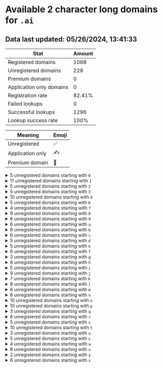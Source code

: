 # Available 2 character long domains for `.ai`

## Data last updated: 05/26/2024, 13:41:33

|Stat|Amount|
|--|--|
|Registered domains|1068|
|Unregistered domains|228|
|Premium domains|0|
|Application only domains|0|
|Registration rate|82.41%|
|Failed lookups|0|
|Successful lookups|1296|
|Lookup success rate|100%|


|Meaning|Emoji|
|--|--|
|Unregistered|:white_check_mark:|
|Application only|:writing_hand:|
|Premium domain|:gem:|

<details>
<summary>5 unregistered domains starting with <bold><code>0</code></bold></summary>

|Type|Domain|
|--|--|
|:white_check_mark:|`07.ai`|
|:white_check_mark:|`09.ai`|
|:white_check_mark:|`0b.ai`|
|:white_check_mark:|`0m.ai`|
|:white_check_mark:|`0r.ai`|
</details>
<details>
<summary>11 unregistered domains starting with <bold><code>1</code></bold></summary>

|Type|Domain|
|--|--|
|:white_check_mark:|`10.ai`|
|:white_check_mark:|`11.ai`|
|:white_check_mark:|`15.ai`|
|:white_check_mark:|`1d.ai`|
|:white_check_mark:|`1e.ai`|
|:white_check_mark:|`1i.ai`|
|:white_check_mark:|`1j.ai`|
|:white_check_mark:|`1k.ai`|
|:white_check_mark:|`1p.ai`|
|:white_check_mark:|`1u.ai`|
|:white_check_mark:|`1v.ai`|
</details>
<details>
<summary>5 unregistered domains starting with <bold><code>2</code></bold></summary>

|Type|Domain|
|--|--|
|:white_check_mark:|`2h.ai`|
|:white_check_mark:|`2i.ai`|
|:white_check_mark:|`2k.ai`|
|:white_check_mark:|`2r.ai`|
|:white_check_mark:|`2z.ai`|
</details>
<details>
<summary>5 unregistered domains starting with <bold><code>3</code></bold></summary>

|Type|Domain|
|--|--|
|:white_check_mark:|`32.ai`|
|:white_check_mark:|`3g.ai`|
|:white_check_mark:|`3i.ai`|
|:white_check_mark:|`3j.ai`|
|:white_check_mark:|`3r.ai`|
</details>
<details>
<summary>10 unregistered domains starting with <bold><code>4</code></bold></summary>

|Type|Domain|
|--|--|
|:white_check_mark:|`43.ai`|
|:white_check_mark:|`4a.ai`|
|:white_check_mark:|`4c.ai`|
|:white_check_mark:|`4d.ai`|
|:white_check_mark:|`4e.ai`|
|:white_check_mark:|`4o.ai`|
|:white_check_mark:|`4q.ai`|
|:white_check_mark:|`4v.ai`|
|:white_check_mark:|`4w.ai`|
|:white_check_mark:|`4x.ai`|
</details>
<details>
<summary>5 unregistered domains starting with <bold><code>6</code></bold></summary>

|Type|Domain|
|--|--|
|:white_check_mark:|`66.ai`|
|:white_check_mark:|`67.ai`|
|:white_check_mark:|`69.ai`|
|:white_check_mark:|`6q.ai`|
|:white_check_mark:|`6y.ai`|
</details>
<details>
<summary>4 unregistered domains starting with <bold><code>7</code></bold></summary>

|Type|Domain|
|--|--|
|:white_check_mark:|`7a.ai`|
|:white_check_mark:|`7f.ai`|
|:white_check_mark:|`7k.ai`|
|:white_check_mark:|`7l.ai`|
</details>
<details>
<summary>9 unregistered domains starting with <bold><code>8</code></bold></summary>

|Type|Domain|
|--|--|
|:white_check_mark:|`83.ai`|
|:white_check_mark:|`8d.ai`|
|:white_check_mark:|`8e.ai`|
|:white_check_mark:|`8f.ai`|
|:white_check_mark:|`8h.ai`|
|:white_check_mark:|`8v.ai`|
|:white_check_mark:|`8w.ai`|
|:white_check_mark:|`8x.ai`|
|:white_check_mark:|`8y.ai`|
</details>
<details>
<summary>8 unregistered domains starting with <bold><code>9</code></bold></summary>

|Type|Domain|
|--|--|
|:white_check_mark:|`92.ai`|
|:white_check_mark:|`93.ai`|
|:white_check_mark:|`99.ai`|
|:white_check_mark:|`9h.ai`|
|:white_check_mark:|`9j.ai`|
|:white_check_mark:|`9u.ai`|
|:white_check_mark:|`9w.ai`|
|:white_check_mark:|`9x.ai`|
</details>
<details>
<summary>6 unregistered domains starting with <bold><code>a</code></bold></summary>

|Type|Domain|
|--|--|
|:white_check_mark:|`a1.ai`|
|:white_check_mark:|`a3.ai`|
|:white_check_mark:|`a8.ai`|
|:white_check_mark:|`a9.ai`|
|:white_check_mark:|`aj.ai`|
|:white_check_mark:|`ay.ai`|
</details>
<details>
<summary>8 unregistered domains starting with <bold><code>b</code></bold></summary>

|Type|Domain|
|--|--|
|:white_check_mark:|`b8.ai`|
|:white_check_mark:|`b9.ai`|
|:white_check_mark:|`bg.ai`|
|:white_check_mark:|`bh.ai`|
|:white_check_mark:|`bm.ai`|
|:white_check_mark:|`bn.ai`|
|:white_check_mark:|`bs.ai`|
|:white_check_mark:|`bt.ai`|
</details>
<details>
<summary>6 unregistered domains starting with <bold><code>c</code></bold></summary>

|Type|Domain|
|--|--|
|:white_check_mark:|`c3.ai`|
|:white_check_mark:|`c4.ai`|
|:white_check_mark:|`cd.ai`|
|:white_check_mark:|`cf.ai`|
|:white_check_mark:|`cg.ai`|
|:white_check_mark:|`cp.ai`|
</details>
<details>
<summary>5 unregistered domains starting with <bold><code>d</code></bold></summary>

|Type|Domain|
|--|--|
|:white_check_mark:|`d9.ai`|
|:white_check_mark:|`dn.ai`|
|:white_check_mark:|`dp.ai`|
|:white_check_mark:|`dt.ai`|
|:white_check_mark:|`dv.ai`|
</details>
<details>
<summary>5 unregistered domains starting with <bold><code>e</code></bold></summary>

|Type|Domain|
|--|--|
|:white_check_mark:|`e3.ai`|
|:white_check_mark:|`ef.ai`|
|:white_check_mark:|`ei.ai`|
|:white_check_mark:|`eu.ai`|
|:white_check_mark:|`ev.ai`|
</details>
<details>
<summary>6 unregistered domains starting with <bold><code>f</code></bold></summary>

|Type|Domain|
|--|--|
|:white_check_mark:|`f0.ai`|
|:white_check_mark:|`f3.ai`|
|:white_check_mark:|`f7.ai`|
|:white_check_mark:|`f8.ai`|
|:white_check_mark:|`fb.ai`|
|:white_check_mark:|`fp.ai`|
</details>
<details>
<summary>3 unregistered domains starting with <bold><code>g</code></bold></summary>

|Type|Domain|
|--|--|
|:white_check_mark:|`g1.ai`|
|:white_check_mark:|`g6.ai`|
|:white_check_mark:|`gx.ai`|
</details>
<details>
<summary>8 unregistered domains starting with <bold><code>h</code></bold></summary>

|Type|Domain|
|--|--|
|:white_check_mark:|`h2.ai`|
|:white_check_mark:|`he.ai`|
|:white_check_mark:|`hi.ai`|
|:white_check_mark:|`hm.ai`|
|:white_check_mark:|`hn.ai`|
|:white_check_mark:|`hs.ai`|
|:white_check_mark:|`ht.ai`|
|:white_check_mark:|`hy.ai`|
</details>
<details>
<summary>5 unregistered domains starting with <bold><code>i</code></bold></summary>

|Type|Domain|
|--|--|
|:white_check_mark:|`i8.ai`|
|:white_check_mark:|`i9.ai`|
|:white_check_mark:|`ih.ai`|
|:white_check_mark:|`ii.ai`|
|:white_check_mark:|`in.ai`|
</details>
<details>
<summary>9 unregistered domains starting with <bold><code>j</code></bold></summary>

|Type|Domain|
|--|--|
|:white_check_mark:|`j1.ai`|
|:white_check_mark:|`ja.ai`|
|:white_check_mark:|`jc.ai`|
|:white_check_mark:|`jd.ai`|
|:white_check_mark:|`je.ai`|
|:white_check_mark:|`jj.ai`|
|:white_check_mark:|`jr.ai`|
|:white_check_mark:|`js.ai`|
|:white_check_mark:|`jt.ai`|
</details>
<details>
<summary>7 unregistered domains starting with <bold><code>k</code></bold></summary>

|Type|Domain|
|--|--|
|:white_check_mark:|`k3.ai`|
|:white_check_mark:|`k5.ai`|
|:white_check_mark:|`kn.ai`|
|:white_check_mark:|`ko.ai`|
|:white_check_mark:|`kp.ai`|
|:white_check_mark:|`ku.ai`|
|:white_check_mark:|`kz.ai`|
</details>
<details>
<summary>8 unregistered domains starting with <bold><code>l</code></bold></summary>

|Type|Domain|
|--|--|
|:white_check_mark:|`l4.ai`|
|:white_check_mark:|`l9.ai`|
|:white_check_mark:|`ld.ai`|
|:white_check_mark:|`le.ai`|
|:white_check_mark:|`lf.ai`|
|:white_check_mark:|`lk.ai`|
|:white_check_mark:|`lo.ai`|
|:white_check_mark:|`lt.ai`|
</details>
<details>
<summary>8 unregistered domains starting with <bold><code>m</code></bold></summary>

|Type|Domain|
|--|--|
|:white_check_mark:|`m6.ai`|
|:white_check_mark:|`m7.ai`|
|:white_check_mark:|`m8.ai`|
|:white_check_mark:|`m9.ai`|
|:white_check_mark:|`md.ai`|
|:white_check_mark:|`me.ai`|
|:white_check_mark:|`mh.ai`|
|:white_check_mark:|`mu.ai`|
</details>
<details>
<summary>8 unregistered domains starting with <bold><code>n</code></bold></summary>

|Type|Domain|
|--|--|
|:white_check_mark:|`n0.ai`|
|:white_check_mark:|`n1.ai`|
|:white_check_mark:|`n9.ai`|
|:white_check_mark:|`nk.ai`|
|:white_check_mark:|`ns.ai`|
|:white_check_mark:|`nt.ai`|
|:white_check_mark:|`nv.ai`|
|:white_check_mark:|`nw.ai`|
</details>
<details>
<summary>10 unregistered domains starting with <bold><code>o</code></bold></summary>

|Type|Domain|
|--|--|
|:white_check_mark:|`o3.ai`|
|:white_check_mark:|`o5.ai`|
|:white_check_mark:|`o6.ai`|
|:white_check_mark:|`od.ai`|
|:white_check_mark:|`of.ai`|
|:white_check_mark:|`og.ai`|
|:white_check_mark:|`ol.ai`|
|:white_check_mark:|`om.ai`|
|:white_check_mark:|`on.ai`|
|:white_check_mark:|`or.ai`|
</details>
<details>
<summary>10 unregistered domains starting with <bold><code>p</code></bold></summary>

|Type|Domain|
|--|--|
|:white_check_mark:|`p4.ai`|
|:white_check_mark:|`p8.ai`|
|:white_check_mark:|`ph.ai`|
|:white_check_mark:|`pi.ai`|
|:white_check_mark:|`pj.ai`|
|:white_check_mark:|`pl.ai`|
|:white_check_mark:|`pm.ai`|
|:white_check_mark:|`pn.ai`|
|:white_check_mark:|`pv.ai`|
|:white_check_mark:|`pw.ai`|
</details>
<details>
<summary>3 unregistered domains starting with <bold><code>q</code></bold></summary>

|Type|Domain|
|--|--|
|:white_check_mark:|`q6.ai`|
|:white_check_mark:|`qa.ai`|
|:white_check_mark:|`qb.ai`|
</details>
<details>
<summary>8 unregistered domains starting with <bold><code>r</code></bold></summary>

|Type|Domain|
|--|--|
|:white_check_mark:|`r0.ai`|
|:white_check_mark:|`r2.ai`|
|:white_check_mark:|`r4.ai`|
|:white_check_mark:|`r5.ai`|
|:white_check_mark:|`r7.ai`|
|:white_check_mark:|`ru.ai`|
|:white_check_mark:|`rw.ai`|
|:white_check_mark:|`rx.ai`|
</details>
<details>
<summary>5 unregistered domains starting with <bold><code>s</code></bold></summary>

|Type|Domain|
|--|--|
|:white_check_mark:|`s8.ai`|
|:white_check_mark:|`s9.ai`|
|:white_check_mark:|`sh.ai`|
|:white_check_mark:|`si.ai`|
|:white_check_mark:|`sn.ai`|
</details>
<details>
<summary>10 unregistered domains starting with <bold><code>t</code></bold></summary>

|Type|Domain|
|--|--|
|:white_check_mark:|`t1.ai`|
|:white_check_mark:|`t5.ai`|
|:white_check_mark:|`ta.ai`|
|:white_check_mark:|`tc.ai`|
|:white_check_mark:|`td.ai`|
|:white_check_mark:|`te.ai`|
|:white_check_mark:|`tm.ai`|
|:white_check_mark:|`tq.ai`|
|:white_check_mark:|`tr.ai`|
|:white_check_mark:|`tz.ai`|
</details>
<details>
<summary>3 unregistered domains starting with <bold><code>u</code></bold></summary>

|Type|Domain|
|--|--|
|:white_check_mark:|`u5.ai`|
|:white_check_mark:|`uq.ai`|
|:white_check_mark:|`uv.ai`|
</details>
<details>
<summary>5 unregistered domains starting with <bold><code>v</code></bold></summary>

|Type|Domain|
|--|--|
|:white_check_mark:|`v6.ai`|
|:white_check_mark:|`vi.ai`|
|:white_check_mark:|`vt.ai`|
|:white_check_mark:|`vu.ai`|
|:white_check_mark:|`vv.ai`|
</details>
<details>
<summary>4 unregistered domains starting with <bold><code>w</code></bold></summary>

|Type|Domain|
|--|--|
|:white_check_mark:|`w5.ai`|
|:white_check_mark:|`w6.ai`|
|:white_check_mark:|`wr.ai`|
|:white_check_mark:|`ww.ai`|
</details>
<details>
<summary>8 unregistered domains starting with <bold><code>x</code></bold></summary>

|Type|Domain|
|--|--|
|:white_check_mark:|`x6.ai`|
|:white_check_mark:|`x7.ai`|
|:white_check_mark:|`x9.ai`|
|:white_check_mark:|`xf.ai`|
|:white_check_mark:|`xk.ai`|
|:white_check_mark:|`xl.ai`|
|:white_check_mark:|`xp.ai`|
|:white_check_mark:|`xw.ai`|
</details>
<details>
<summary>2 unregistered domains starting with <bold><code>y</code></bold></summary>

|Type|Domain|
|--|--|
|:white_check_mark:|`yr.ai`|
|:white_check_mark:|`ys.ai`|
</details>
<details>
<summary>6 unregistered domains starting with <bold><code>z</code></bold></summary>

|Type|Domain|
|--|--|
|:white_check_mark:|`z6.ai`|
|:white_check_mark:|`za.ai`|
|:white_check_mark:|`ze.ai`|
|:white_check_mark:|`zf.ai`|
|:white_check_mark:|`zk.ai`|
|:white_check_mark:|`zv.ai`|
</details>